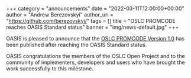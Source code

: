 +++
category = "announcements"
date = "2022-03-11T12:00:00+00:00"
author = "Andrew Berezovskyi"
author_uri = "https://github.com/berezovskyi/"
tags = []
title = "OSLC PROMCODE reaches OASIS Standard status"
banner = "img/news-default.jpg"
+++

OASIS is pleased to announce that the [OSLC PROMCODE Version 1.0](https://docs.oasis-open.org/oslc-promcode/promcode/v1.0/os/promcode-spec.html) has been published after reaching the OASIS Standard status.

OASIS congratulations the members of the OSLC Open Project and to the community of implementers, developers and users who have brought the work successfully to this milestone.

